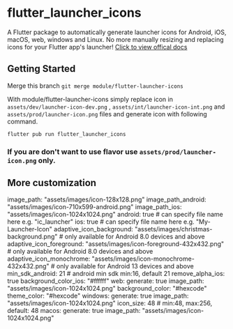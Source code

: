 # flutter_launcher_icons

A Flutter package to automatically generate launcher icons for Android, iOS, macOS, web, windows and Linux. No more manually resizing and replacing icons for your Flutter app's launcher! [Click to view offical docs](https://pub.dev/packages/flutter_launcher_icons)

## Getting Started
Merge this branch `git merge module/flutter-launcher-icons`

With module/flutter-launcher-icons simply replace icon in `assets/dev/launcher-icon-dev.png` , `assets/int/launcher-icon-int.png` and `assets/prod/launcher-icon.png` files and generate icon with following command.
```
flutter pub run flutter_launcher_icons
```

### If you are don't want to use flavor use `assets/prod/launcher-icon.png` only.

## More customization
  image_path: "assets/images/icon-128x128.png"
  image_path_android: "assets/images/icon-710x599-android.png"
  image_path_ios: "assets/images/icon-1024x1024.png"
  android: true # can specify file name here e.g. "ic_launcher"
  ios: true # can specify file name here e.g. "My-Launcher-Icon"
  adaptive_icon_background: "assets/images/christmas-background.png" # only available for Android 8.0 devices and above
  adaptive_icon_foreground: "assets/images/icon-foreground-432x432.png" # only available for Android 8.0 devices and above
  adaptive_icon_monochrome: "assets/images/icon-monochrome-432x432.png" # only available for Android 13 devices and above
  min_sdk_android: 21 # android min sdk min:16, default 21
  remove_alpha_ios: true
  background_color_ios: "#ffffff"
  web:
    generate: true
    image_path: "assets/images/icon-1024x1024.png"
    background_color: "#hexcode"
    theme_color: "#hexcode"
  windows:
    generate: true
    image_path: "assets/images/icon-1024x1024.png"
    icon_size: 48 # min:48, max:256, default: 48
  macos:
    generate: true
    image_path: "assets/images/icon-1024x1024.png"
